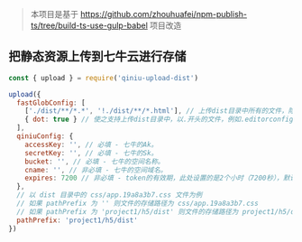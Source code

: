> 本项目是基于 https://github.com/zhouhuafei/npm-publish-ts/tree/build-ts-use-gulp-babel 项目改造

## 把静态资源上传到七牛云进行存储
```javascript
const { upload } = require('qiniu-upload-dist')

upload({
  fastGlobConfig: [
    ['./dist/**/*.*', '!./dist/**/*.html'], // 上传dist目录中所有的文件，除了以.html结尾的文件。
    { dot: true } // 使之支持上传dist目录中，以.开头的文件，例如.editorconfig文件。
  ],
  qiniuConfig: {
    accessKey: '', // 必填 - 七牛的Ak。
    secretKey: '', // 必填 - 七牛的Sk。
    bucket: '', // 必填 - 七牛的空间名称。
    cname: '', // 非必填 - 七牛的空间域名。
    expires: 7200 // 非必填 - token的有效期，此处设置的是2个小时（7200秒），默认是1个小时（3600秒）。
  },
  // 以 dist 目录中的 css/app.19a8a3b7.css 文件为例
  // 如果 pathPrefix 为 '' 则文件的存储路径为 css/app.19a8a3b7.css
  // 如果 pathPrefix 为 'project1/h5/dist' 则文件的存储路径为 project1/h5/dist/css/app.19a8a3b7.css
  pathPrefix: 'project1/h5/dist'
})
```
